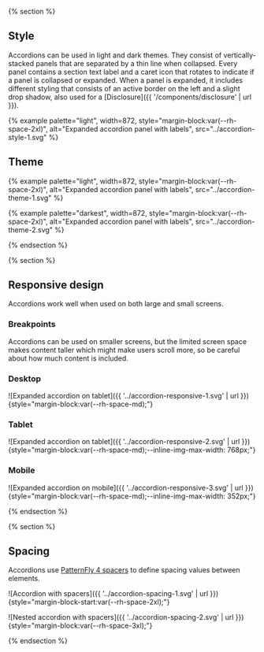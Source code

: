 {% section %}
## Style

Accordions can be used in light and dark themes. They consist of 
vertically-stacked panels that are separated by a thin line when collapsed. 
Every panel contains a section text label and a caret icon that rotates to 
indicate if a panel is collapsed or expanded. When a panel is expanded, it 
includes different styling that consists of an active border on the left and a 
slight drop shadow, also used for a [Disclosure]({{ '/components/disclosure' | 
url }}).

{% example palette="light",
           width=872,
           style="margin-block:var(--rh-space-2xl)",
           alt="Expanded accordion panel with labels",
           src="../accordion-style-1.svg" %}

## Theme

{% example palette="light",
           width=872,
           style="margin-block:var(--rh-space-2xl)",
           alt="Expanded accordion panel with labels",
           src="../accordion-theme-1.svg" %}

{% example palette="darkest",
           width=872,
           style="margin-block:var(--rh-space-2xl)",
           alt="Expanded accordion panel with labels",
           src="../accordion-theme-2.svg" %}

{% endsection %}

{% section %}
## Responsive design

Accordions work well when used on both large and small screens.

### Breakpoints

Accordions can be used on smaller screens, but the limited screen space makes 
content taller which might make users scroll more, so be careful about how much 
content is included.

### Desktop

![Expanded accordion on tablet]({{ '../accordion-responsive-1.svg' | url }}) {style="margin-block:var(--rh-space-md);"}

### Tablet

![Expanded accordion on tablet]({{ '../accordion-responsive-2.svg' | url }}) {style="margin-block:var(--rh-space-md);--inline-img-max-width: 768px;"}

### Mobile

![Expanded accordion on mobile]({{ '../accordion-responsive-3.svg' | url }}) {style="margin-block:var(--rh-space-md);--inline-img-max-width: 352px;"}

{% endsection %}

{% section %}
## Spacing

Accordions use [PatternFly 4 spacers][spacers] to define spacing values between 
elements.

![Accordion with spacers]({{ '../accordion-spacing-1.svg' | url }}) {style="margin-block-start:var(--rh-space-2xl);"}

![Nested accordion with spacers]({{ '../accordion-spacing-2.svg' | url }}) {style="margin-block:var(--rh-space-3xl);"}

[spacers]: https://www.patternfly.org/v4/guidelines/spacers
{% endsection %}
